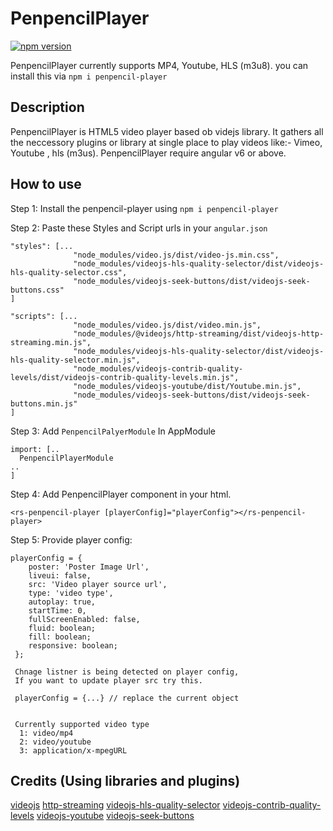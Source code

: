 # PenpencilPlayer
[![npm version](https://badge.fury.io/js/videojs-hls-quality-selector.svg)](https://www.npmjs.com/package/penpencil-player)


PenpencilPlayer currently supports MP4, Youtube, HLS (m3u8). you can install this via `npm i penpencil-player`

## Description
PenpencilPlayer is HTML5 video player based ob videjs library. It gathers all the neccessory plugins or library at single place to play videos like:- Vimeo, Youtube , hls (m3us).
PenpencilPlayer require angular v6 or above.

## How to use
Step 1: Install the penpencil-player using `npm i penpencil-player`

Step 2: Paste these Styles and Script urls in your `angular.json`

```
"styles": [...
              "node_modules/video.js/dist/video-js.min.css",
              "node_modules/videojs-hls-quality-selector/dist/videojs-hls-quality-selector.css",
              "node_modules/videojs-seek-buttons/dist/videojs-seek-buttons.css"
]

"scripts": [...
              "node_modules/video.js/dist/video.min.js",
              "node_modules/@videojs/http-streaming/dist/videojs-http-streaming.min.js",
              "node_modules/videojs-hls-quality-selector/dist/videojs-hls-quality-selector.min.js",
              "node_modules/videojs-contrib-quality-levels/dist/videojs-contrib-quality-levels.min.js",
              "node_modules/videojs-youtube/dist/Youtube.min.js",
              "node_modules/videojs-seek-buttons/dist/videojs-seek-buttons.min.js"
]

```

Step 3: Add ``PenpencilPalyerModule`` In AppModule

```
import: [..
  PenpencilPlayerModule
..
]
```

Step 4: Add PenpencilPlayer component in your html.
```
<rs-penpencil-player [playerConfig]="playerConfig"></rs-penpencil-player>

```

Step 5: Provide player config: 

```
playerConfig = {
    poster: 'Poster Image Url',
    liveui: false,
    src: 'Video player source url',
    type: 'video type',
    autoplay: true,
    startTime: 0,
    fullScreenEnabled: false,
    fluid: boolean;
    fill: boolean;
    responsive: boolean;
 };
 
 Chnage listner is being detected on player config, 
 If you want to update player src try this.
 
 playerConfig = {...} // replace the current object
 
  
 Currently supported video type
  1: video/mp4
  2: video/youtube
  3: application/x-mpegURL
```
## Credits (Using libraries and plugins)

[videojs](http://videojs.com/)
[http-streaming](https://github.com/videojs/http-streaming)
[videojs-hls-quality-selector](https://github.com/chrisboustead/videojs-hls-quality-selector)
[videojs-contrib-quality-levels](https://github.com/videojs/videojs-contrib-quality-levels)
[videojs-youtube](https://github.com/videojs/videojs-youtube)
[videojs-seek-buttons](https://github.com/mister-ben/videojs-seek-buttons)
  
  
  
